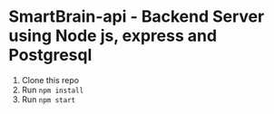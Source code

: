 # SmartBrain-api - Backend Server using Node js, express and Postgresql


1. Clone this repo
2. Run `npm install`
3. Run `npm start`

